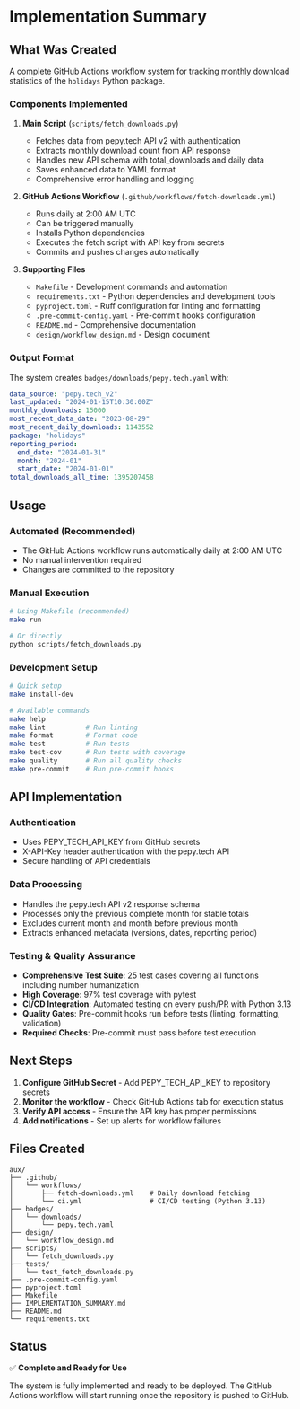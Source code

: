 # Implementation Summary

## What Was Created

A complete GitHub Actions workflow system for tracking monthly download statistics of the `holidays` Python package.

### Components Implemented

1. **Main Script** (`scripts/fetch_downloads.py`)
   - Fetches data from pepy.tech API v2 with authentication
   - Extracts monthly download count from API response
   - Handles new API schema with total_downloads and daily data
   - Saves enhanced data to YAML format
   - Comprehensive error handling and logging

2. **GitHub Actions Workflow** (`.github/workflows/fetch-downloads.yml`)
   - Runs daily at 2:00 AM UTC
   - Can be triggered manually
   - Installs Python dependencies
   - Executes the fetch script with API key from secrets
   - Commits and pushes changes automatically

3. **Supporting Files**
   - `Makefile` - Development commands and automation
   - `requirements.txt` - Python dependencies and development tools
   - `pyproject.toml` - Ruff configuration for linting and formatting
   - `.pre-commit-config.yaml` - Pre-commit hooks configuration
   - `README.md` - Comprehensive documentation
   - `design/workflow_design.md` - Design document

### Output Format

The system creates `badges/downloads/pepy.tech.yaml` with:
```yaml
data_source: "pepy.tech_v2"
last_updated: "2024-01-15T10:30:00Z"
monthly_downloads: 15000
most_recent_data_date: "2023-08-29"
most_recent_daily_downloads: 1143552
package: "holidays"
reporting_period:
  end_date: "2024-01-31"
  month: "2024-01"
  start_date: "2024-01-01"
total_downloads_all_time: 1395207458
```

## Usage

### Automated (Recommended)
- The GitHub Actions workflow runs automatically daily at 2:00 AM UTC
- No manual intervention required
- Changes are committed to the repository

### Manual Execution
```bash
# Using Makefile (recommended)
make run

# Or directly
python scripts/fetch_downloads.py
```

### Development Setup
```bash
# Quick setup
make install-dev

# Available commands
make help
make lint          # Run linting
make format        # Format code
make test          # Run tests
make test-cov      # Run tests with coverage
make quality       # Run all quality checks
make pre-commit    # Run pre-commit hooks
```

## API Implementation

### Authentication
- Uses PEPY_TECH_API_KEY from GitHub secrets
- X-API-Key header authentication with the pepy.tech API
- Secure handling of API credentials

### Data Processing
- Handles the pepy.tech API v2 response schema
- Processes only the previous complete month for stable totals
- Excludes current month and month before previous month
- Extracts enhanced metadata (versions, dates, reporting period)

### Testing & Quality Assurance
- **Comprehensive Test Suite**: 25 test cases covering all functions including number humanization
- **High Coverage**: 97% test coverage with pytest
- **CI/CD Integration**: Automated testing on every push/PR with Python 3.13
- **Quality Gates**: Pre-commit hooks run before tests (linting, formatting, validation)
- **Required Checks**: Pre-commit must pass before test execution

## Next Steps

1. **Configure GitHub Secret** - Add PEPY_TECH_API_KEY to repository secrets
2. **Monitor the workflow** - Check GitHub Actions tab for execution status
3. **Verify API access** - Ensure the API key has proper permissions
4. **Add notifications** - Set up alerts for workflow failures

## Files Created

```
aux/
├── .github/
│   └── workflows/
│       ├── fetch-downloads.yml    # Daily download fetching
│       └── ci.yml                 # CI/CD testing (Python 3.13)
├── badges/
│   └── downloads/
│       └── pepy.tech.yaml
├── design/
│   └── workflow_design.md
├── scripts/
│   └── fetch_downloads.py
├── tests/
│   └── test_fetch_downloads.py
├── .pre-commit-config.yaml
├── pyproject.toml
├── Makefile
├── IMPLEMENTATION_SUMMARY.md
├── README.md
└── requirements.txt
```

## Status

✅ **Complete and Ready for Use**

The system is fully implemented and ready to be deployed. The GitHub Actions workflow will start running once the repository is pushed to GitHub.
